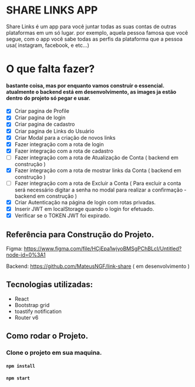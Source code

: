 # SHARE LINKS APP

Share Links é um app para você juntar todas as suas contas de outras plataformas em um só lugar.
por exemplo, aquela pessoa famosa que você segue, com o app você sabe todas as perfis da plataforma que a pessoa usa( instagram, facebook, e etc...)  

# O que falta fazer?

#### bastante coisa, mas por enquanto vamos construir o essencial. atualmente o backend está em desenvolvimento, as images ja estão dentro do projeto só pegar e usar.

- [x] Criar pagina de Profile
- [x] Criar pagina de login
- [x] Criar pagina de cadastro
- [X] Criar pagina de Links do Usuário
- [x] Criar Modal para a criação de novos links
- [X] Fazer integração com a rota de login
- [X] Fazer integração com a rota de cadastro
- [ ] Fazer integração com a rota de Atualização de Conta ( backend em construção ) 
- [x] Fazer integração com a rota de mostrar links da Conta ( backend em construção ) 
- [ ] Fazer integração com a rota de Excluir a Conta ( Para excluir a conta será necessário digitar a senha no modal para realizar a confirmação - backend em construção )
- [x] Criar Autenticação na página de login com rotas privadas.
- [x] Inserir JWT em localStorage quando o login for efetuado.
- [x] Verificar se o TOKEN JWT foi expirado.

## Referência para Construção do Projeto.

Figma:
https://www.figma.com/file/HCjEpa1wjyoBMSgPChBLcI/Untitled?node-id=0%3A1

Backend:
https://github.com/MateusNGF/link-share ( em desenvolvimento ) 

## Tecnologias utilizadas:

- React 
- Bootstrap grid
- toastify notification
- Router v6


## Como rodar o Projeto.

### Clone o projeto em sua maquina.

####  `npm install`

#### `npm start`



